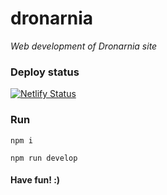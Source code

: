 # dronarnia

_Web development of Dronarnia site_

### Deploy status

[![Netlify Status](https://api.netlify.com/api/v1/badges/04b9a941-6da3-4514-81df-ea0ba1721599/deploy-status)](https://app.netlify.com/sites/dronarnia/deploys)

### Run

`npm i`

`npm run develop`

#### Have fun! :)
